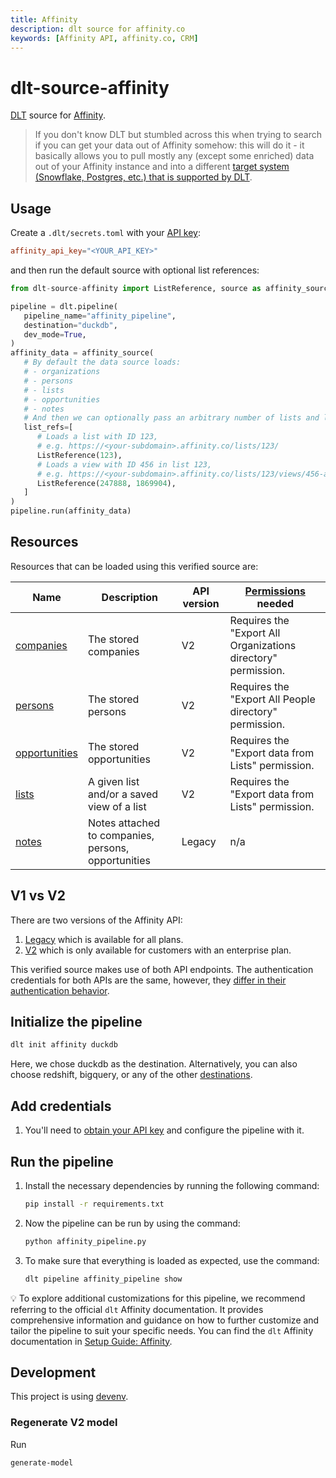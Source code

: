 ```yaml
---
title: Affinity
description: dlt source for affinity.co
keywords: [Affinity API, affinity.co, CRM]
---
```


# dlt-source-affinity

[DLT](htps://www.github.com/dlt-hub/dlt) source for [Affinity](https://www.affinity.co/).

> If you don't know DLT but stumbled across this when trying to search if you can get your data out of Affinity somehow: this will do it - it basically allows you to pull mostly any (except some enriched) data out of your Affinity instance and into a different [target system (Snowflake, Postgres, etc.) that is supported by DLT](https://dlthub.com/docs/dlt-ecosystem/destinations/).

## Usage

Create a `.dlt/secrets.toml` with your [API key](https://support.affinity.co/s/article/How-to-obtain-your-Affinity-API-key):

```toml
affinity_api_key="<YOUR_API_KEY>"
```

and then run the default source with optional list references:

```py
from dlt-source-affinity import ListReference, source as affinity_source

pipeline = dlt.pipeline(
   pipeline_name="affinity_pipeline",
   destination="duckdb",
   dev_mode=True,
)
affinity_data = affinity_source(
   # By default the data source loads:
   # - organizations
   # - persons
   # - lists
   # - opportunities
   # - notes
   # And then we can optionally pass an arbitrary number of lists and list views:
   list_refs=[
      # Loads a list with ID 123,
      # e.g. https://<your-subdomain>.affinity.co/lists/123/
      ListReference(123),
      # Loads a view with ID 456 in list 123,
      # e.g. https://<your-subdomain>.affinity.co/lists/123/views/456-all-organizations
      ListReference(247888, 1869904),
   ]
)
pipeline.run(affinity_data)
```

## Resources

Resources that can be loaded using this verified source are:

| Name                                                              | Description                                         | API version | [Permissions](https://developer.affinity.co/#section/Getting-Started/Permissions) needed |
| ----------------------------------------------------------------- | --------------------------------------------------- | ----------- | ---------------------------------------------------------------------------------------- |
| [companies](https://developer.affinity.co/#tag/companies)         | The stored companies                                | V2          | Requires the "Export All Organizations directory" permission.                            |
| [persons](https://developer.affinity.co/#tag/persons)             | The stored persons                                  | V2          | Requires the "Export All People directory" permission.                                   |
| [opportunities](https://developer.affinity.co/#tag/opportunities) | The stored opportunities                            | V2          | Requires the "Export data from Lists" permission.                                        |
| [lists](https://developer.affinity.co/#tag/lists)                 | A given list and/or a saved view of a list          | V2          | Requires the "Export data from Lists" permission.                                        |
| [notes](https://api-docs.affinity.co/#notes)                      | Notes attached to companies, persons, opportunities | Legacy      | n/a                                                                                      |

## V1 vs V2

There are two versions of the Affinity API:

1. [Legacy](https://api-docs.affinity.co/) which is available for all plans.
2. [V2](https://developer.affinity.co/) which is only available for customers with an enterprise plan.

This verified source makes use of both API endpoints. The authentication credentials for both APIs are the same, however, they [differ in their authentication behavior](https://support.affinity.co/s/article/How-to-obtain-your-Affinity-API-key#h_01HMF147N699N2V6A9KPFMSBR6).

## Initialize the pipeline

```bash
dlt init affinity duckdb
```

Here, we chose duckdb as the destination. Alternatively, you can also choose redshift, bigquery, or
any of the other [destinations](https://dlthub.com/docs/dlt-ecosystem/destinations/).

## Add credentials

1. You'll need to [obtain your API key](https://support.affinity.co/s/article/How-to-obtain-your-Affinity-API-key) and configure the pipeline with it.

## Run the pipeline

1. Install the necessary dependencies by running the following command:

   ```bash
   pip install -r requirements.txt
   ```

2. Now the pipeline can be run by using the command:

   ```bash
   python affinity_pipeline.py
   ```

3. To make sure that everything is loaded as expected, use the command:

   ```bash
   dlt pipeline affinity_pipeline show
   ```

💡 To explore additional customizations for this pipeline, we recommend referring to the official
`dlt` Affinity documentation. It provides comprehensive information and guidance on how to further
customize and tailor the pipeline to suit your specific needs. You can find the `dlt` Affinity
documentation in
[Setup Guide: Affinity](https://dlthub.com/docs/dlt-ecosystem/verified-sources/affinity).

## Development

This project is using [devenv](https://devenv.sh/).

### Regenerate V2 model

Run

```sh
generate-model
```
